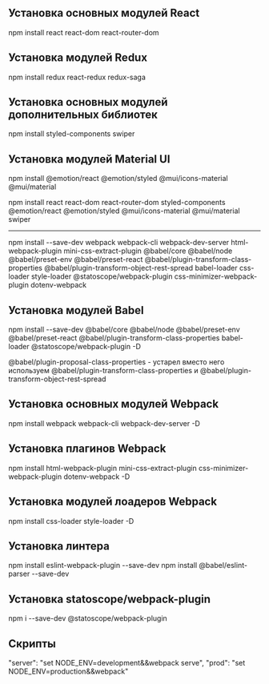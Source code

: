 ## Установка основных модулей React

npm install react react-dom react-router-dom

## Установка модулей Redux

npm install redux react-redux redux-saga

## Установка основных модулей дополнительных библиотек

npm install styled-components swiper

## Установка модулей Material UI

npm install @emotion/react @emotion/styled @mui/icons-material @mui/material

npm install react react-dom react-router-dom styled-components @emotion/react @emotion/styled @mui/icons-material @mui/material swiper

---

npm install --save-dev webpack webpack-cli webpack-dev-server html-webpack-plugin mini-css-extract-plugin @babel/core @babel/node @babel/preset-env @babel/preset-react @babel/plugin-transform-class-properties @babel/plugin-transform-object-rest-spread babel-loader css-loader style-loader @statoscope/webpack-plugin css-minimizer-webpack-plugin dotenv-webpack

## Установка модулей Babel

npm install --save-dev @babel/core @babel/node @babel/preset-env @babel/preset-react @babel/plugin-transform-class-properties babel-loader
@statoscope/webpack-plugin -D

@babel/plugin-proposal-class-properties - устарел вместо него используем @babel/plugin-transform-class-properties и
@babel/plugin-transform-object-rest-spread

## Установка основных модулей Webpack

npm install webpack webpack-cli webpack-dev-server -D

## Установка плагинов Webpack

npm install html-webpack-plugin mini-css-extract-plugin css-minimizer-webpack-plugin dotenv-webpack -D

## Установка модулей лоадеров Webpack

npm install css-loader style-loader -D

## Установка линтера

npm install eslint-webpack-plugin --save-dev
npm install @babel/eslint-parser --save-dev

## Установка statoscope/webpack-plugin

npm i --save-dev @statoscope/webpack-plugin

## **Скрипты**

"server": "set NODE_ENV=development&&webpack serve",
"prod": "set NODE_ENV=production&&webpack"
